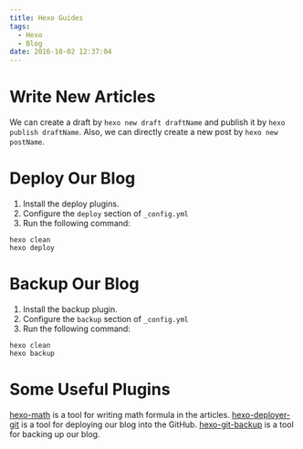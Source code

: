 ```yaml
---
title: Hexo Guides
tags:
  - Hexo
  - Blog
date: 2016-10-02 12:37:04
---
```



# Write New Articles #
We can create a draft by `hexo new draft draftName` and publish it by `hexo publish draftName`.
Also, we can directly create a new post by `hexo new postName`.

# Deploy Our Blog #
1. Install the deploy plugins.
2. Configure the `deploy` section of `_config.yml`
3. Run the following command:
```
hexo clean
hexo deploy
```

# Backup Our Blog #
1. Install the backup plugin.
2. Configure the `backup` section of `_config.yml`
3. Run the following command:
```
hexo clean
hexo backup
```

# Some Useful Plugins #
[hexo-math](https://github.com/akfish/hexo-math) is a tool for writing math formula in the articles.
[hexo-deployer-git](https://github.com/hexojs/hexo-deployer-git) is a tool for deploying our blog into the GitHub.
[hexo-git-backup](https://github.com/coneycode/hexo-git-backup) is a tool for backing up our blog.
